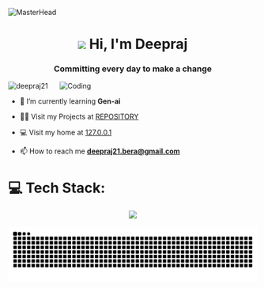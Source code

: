 ![MasterHead](https://i.redd.it/bpxxqqvps4h91.gif)

<h1 align="center"><img src="https://media.giphy.com/media/hvRJCLFzcasrR4ia7z/giphy.gif" width="25"> Hi, I'm Deepraj</h1>
<h3 align="center">Committing every day to make a change</h3>
<img align="right" alt="Coding" width="400" src="https://media.tenor.com/3bTxZ4HdrysAAAAC/pixels-neon.gif">

<p align="left"> <img src="https://komarev.com/ghpvc/?username=deepraj21&label=Profile%20views&color=0e75b6&style=flat" alt="deepraj21"/> </p>

- 🌱 I’m currently learning **Gen-ai**

- 👨‍💻 Visit my Projects at [REPOSITORY](https://repository21.netlify.app/)

- 💻 Visit my home at [127.0.0.1](https://deepraj.is-a.dev)

- 📫 How to reach me **[deepraj21.bera@gmail.com](mailto:deepraj21.bera@gmail.com)**



# 💻 Tech Stack:

<p align="center">
<a href="https://skillicons.dev">
    <img src="https://skillicons.dev/icons?i=c,cpp,java,py,threejs,django,flask,react,vite,nextjs,nodejs,ts,js,express,postman,fastapi,anaconda,mongodb,mysql,redis,sqlite,sklearn,tensorflow,firebase,go,html,css,linux,git,docker,gcp,aws,opencv,matlab,wordpress" />
</a>
</p>

<img src="https://raw.githubusercontent.com/deepraj21/deepraj21/output/snake.svg" alt="Snake animation" />
